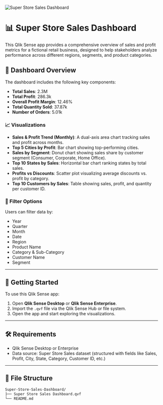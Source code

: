 ![Super Store Sales Dashboard](https://github.com/user-attachments/assets/bc066ea5-92bf-4c50-a07a-dc26972b11b5)
# 📊 Super Store Sales Dashboard

This Qlik Sense app provides a comprehensive overview of sales and profit metrics for a fictional retail business, designed to help stakeholders analyze performance across different regions, segments, and product categories.

## 🧩 Dashboard Overview

The dashboard includes the following key components:

- **Total Sales**: 2.3M  
- **Total Profit**: 286.3k  
- **Overall Profit Margin**: 12.46%  
- **Total Quantity Sold**: 37.87k  
- **Number of Orders**: 5.01k

### 📈 Visualizations

- **Sales & Profit Trend (Monthly)**: A dual-axis area chart tracking sales and profit across months.
- **Top 5 Cities by Profit**: Bar chart showing top-performing cities.
- **Sales by Segment**: Donut chart showing sales share by customer segment (Consumer, Corporate, Home Office).
- **Top 10 States by Sales**: Horizontal bar chart ranking states by total sales.
- **Profits vs Discounts**: Scatter plot visualizing average discounts vs. profit by category.
- **Top 10 Customers by Sales**: Table showing sales, profit, and quantity per customer ID.

### 📅 Filter Options

Users can filter data by:
- Year
- Quarter
- Month
- Date
- Region
- Product Name
- Category & Sub-Category
- Customer Name
- Segment

---

## 🚀 Getting Started

To use this Qlik Sense app:

1. Open **Qlik Sense Desktop** or **Qlik Sense Enterprise**.
2. Import the `.qvf` file via the Qlik Sense Hub or file system.
3. Open the app and start exploring the visualizations.

---

## 🛠️ Requirements

- Qlik Sense Desktop or Enterprise
- Data source: Super Store Sales dataset (structured with fields like Sales, Profit, City, State, Category, Customer ID, etc.)

---

## 📂 File Structure

```bash
Super-Store-Sales-Dashboard/
├── Super Store Sales Dashboard.qvf
└── README.md
